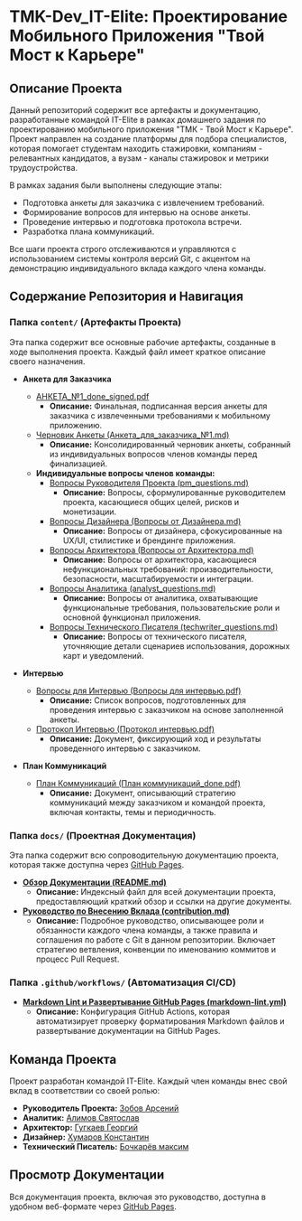 # TMK-Dev_IT-Elite: Проектирование Мобильного Приложения "Твой Мост к Карьере"

## Описание Проекта

Данный репозиторий содержит все артефакты и документацию, разработанные командой IT-Elite в рамках домашнего задания по проектированию мобильного приложения "ТМК - Твой Мост к Карьере". Проект направлен на создание платформы для подбора специалистов, которая помогает студентам находить стажировки, компаниям - релевантных кандидатов, а вузам - каналы стажировок и метрики трудоустройства.

В рамках задания были выполнены следующие этапы:
*   Подготовка анкеты для заказчика с извлечением требований.
*   Формирование вопросов для интервью на основе анкеты.
*   Проведение интервью и подготовка протокола встречи.
*   Разработка плана коммуникаций.

Все шаги проекта строго отслеживаются и управляются с использованием системы контроля версий Git, с акцентом на демонстрацию индивидуального вклада каждого члена команды.

## Содержание Репозитория и Навигация

### Папка `content/` (Артефакты Проекта)

Эта папка содержит все основные рабочие артефакты, созданные в ходе выполнения проекта. Каждый файл имеет краткое описание своего назначения.

*   **Анкета для Заказчика**
    *   [АНКЕТА_№1_done_signed.pdf](https://github.com/IT-Elite-FCS245/TMK-Dev_IT-Elite/blob/main/content/questionnaire/АНКЕТА_№1_done_signed.pdf)
        *   **Описание:** Финальная, подписанная версия анкеты для заказчика с извлеченными требованиями к мобильному приложению.
    *   [Черновик Анкеты (Анкета_для_заказчика_№1.md)](https://github.com/IT-Elite-FCS245/TMK-Dev_IT-Elite/blob/main/content/questionnaire/Анкета_для_заказчика_№1.md)
        *   **Описание:** Консолидированный черновик анкеты, собранный из индивидуальных вопросов членов команды перед финализацией.
    *   **Индивидуальные вопросы членов команды:**
        *   [Вопросы Руководителя Проекта (pm_questions.md)](https://github.com/IT-Elite-FCS245/TMK-Dev_IT-Elite/blob/main/content/questionnaire/individual_questions/Вопросы%20от%20Руководителя%20Проекта.md)
            *   **Описание:** Вопросы, сформулированные руководителем проекта, касающиеся общих целей, рисков и монетизации.
        *   [Вопросы Дизайнера (Вопросы от Дизайнера.md)](https://github.com/IT-Elite-FCS245/TMK-Dev_IT-Elite/blob/main/content/questionnaire/individual_questions/Вопросы%20от%20Дизайнера.md)
            *   **Описание:** Вопросы от дизайнера, сфокусированные на UX/UI, стилистике и брендинге приложения.
        *   [Вопросы Архитектора (Вопросы от Архитектора.md)](https://github.com/IT-Elite-FCS245/TMK-Dev_IT-Elite/blob/main/content/questionnaire/individual_questions/Вопросы%20от%20Архитектора.md)
            *   **Описание:** Вопросы от архитектора, касающиеся нефункциональных требований: производительности, безопасности, масштабируемости и интеграции.
        *   [Вопросы Аналитика (analyst_questions.md)](https://github.com/IT-Elite-FCS245/TMK-Dev_IT-Elite/blob/main/content/questionnaire/individual_questions/analyst_questions.md)
            *   **Описание:** Вопросы от аналитика, охватывающие функциональные требования, пользовательские роли и основной функционал приложения.
        *   [Вопросы Технического Писателя (techwriter_questions.md)](https://github.com/IT-Elite-FCS245/TMK-Dev_IT-Elite/blob/main/content/questionnaire/individual_questions/techwriter_questions.md)
            *   **Описание:** Вопросы от технического писателя, уточняющие детали сценариев использования, дорожных карт и уведомлений.

*   **Интервью**
    *   [Вопросы для Интервью (Вопросы для интервью.pdf)](https://github.com/IT-Elite-FCS245/TMK-Dev_IT-Elite/blob/main/content/interview/Вопросы%20для%20интервью.pdf)
        *   **Описание:** Список вопросов, подготовленных для проведения интервью с заказчиком на основе заполненной анкеты.
    *   [Протокол Интервью (Протокол интервью.pdf)](https://github.com/IT-Elite-FCS245/TMK-Dev_IT-Elite/blob/main/content/interview/Протокол%20интервью.pdf)
        *   **Описание:** Документ, фиксирующий ход и результаты проведенного интервью с заказчиком.

*   **План Коммуникаций**
    *   [План Коммуникаций (План коммуникаций_done.pdf)](https://github.com/IT-Elite-FCS245/TMK-Dev_IT-Elite/blob/main/content/communication_plan/План%20коммуникаций_done.pdf)
        *   **Описание:** Документ, описывающий стратегию коммуникаций между заказчиком и командой проекта, включая контакты, темы и периодичность.

### Папка `docs/` (Проектная Документация)

Эта папка содержит всю сопроводительную документацию проекта, которая также доступна через [GitHub Pages](https://it-elite-fcs245.github.io/TMK-Dev_IT-Elite/).

*   [**Обзор Документации (README.md)**](https://github.com/IT-Elite-FCS245/TMK-Dev_IT-Elite/blob/main/docs/README.md)
    *   **Описание:** Индексный файл для всей документации проекта, предоставляющий краткий обзор и ссылки на другие документы.
*   [**Руководство по Внесению Вклада (contribution.md)**](https://github.com/IT-Elite-FCS245/TMK-Dev_IT-Elite/blob/main/docs/contribution.md)
    *   **Описание:** Подробное руководство, описывающее роли и обязанности каждого члена команды, а также правила и соглашения по работе с Git в данном репозитории. Включает стратегию ветвления, конвенции по именованию коммитов и процесс Pull Request.

### Папка `.github/workflows/` (Автоматизация CI/CD)

*   **[Markdown Lint и Развертывание GitHub Pages (markdown-lint.yml)](https://github.com/IT-Elite-FCS245/TMK-Dev_IT-Elite/blob/main/.github/workflows/markdown-lint.yml)**
    *   **Описание:** Конфигурация GitHub Actions, которая автоматизирует проверку форматирования Markdown файлов и развертывание документации на GitHub Pages.

## Команда Проекта

Проект разработан командой IT-Elite. Каждый член команды внес свой вклад в соответствии со своей ролью:

*   **Руководитель Проекта:** [Зобов Арсений](https://github.com/kAmAZ07)
*   **Аналитик:** [Алимов Святослав](https://github.com/Alimhux)
*   **Архитектор:** [Гугкаев Георгий](https://github.com/gugkaev)
*   **Дизайнер:** [Хумаров Константин](https://github.com/khumarik)
*   **Технический Писатель:** [Бочкарёв максим](https://github.com/0kskiy)

## Просмотр Документации

Вся документация проекта, включая это руководство, доступна в удобном веб-формате через [GitHub Pages](https://it-elite-fcs245.github.io/TMK-Dev_IT-Elite/).

